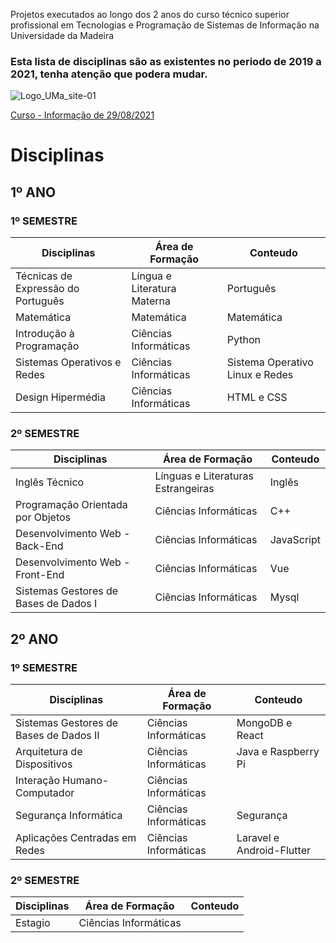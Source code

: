 Projetos executados ao longo dos 2 anos do curso técnico superior profissional em Tecnologias e Programação de Sistemas de Informação na Universidade da Madeira
### Esta lista de disciplinas são as existentes no periodo de 2019 a 2021, tenha atenção que podera mudar.

![Logo_UMa_site-01](https://user-images.githubusercontent.com/28226571/131232970-acff498b-98c5-4727-af5b-9024f701359d.png)

[Curso - Informação de 29/08/2021](https://www.uma.pt/ensino/ctesp/ctesp-em-tecnologias-e-programacao-de-sistemas-de-informacao/)

# Disciplinas

## 1º ANO

### 1º SEMESTRE

| Disciplinas                        | Área de Formação            | Conteudo                        |
|------------------------------------|-----------------------------|---------------------------------|
| Técnicas de Expressão do Português | Língua e Literatura Materna | Português                       |
| Matemática                         | Matemática                  | Matemática                      |
| Introdução à Programação           | Ciências Informáticas       | Python                          |
| Sistemas Operativos e Redes        | Ciências Informáticas       | Sistema Operativo Linux e Redes |
| Design Hipermédia                  | Ciências Informáticas       | HTML e CSS                      |


### 2º SEMESTRE

| Disciplinas                           | Área de Formação                   | Conteudo   |
|---------------------------------------|------------------------------------|------------|
| Inglês Técnico                        | Línguas e Literaturas Estrangeiras | Inglês     |
| Programação Orientada por Objetos     | Ciências Informáticas              | C++        |
| Desenvolvimento Web - Back-End        | Ciências Informáticas              | JavaScript |
| Desenvolvimento Web - Front-End       | Ciências Informáticas              | Vue        |
| Sistemas Gestores de Bases de Dados I | Ciências Informáticas              | Mysql      |

## 2º ANO

### 1º SEMESTRE

| Disciplinas                            | Área de Formação      | Conteudo                  |
|----------------------------------------|-----------------------|---------------------------|
| Sistemas Gestores de Bases de Dados II | Ciências Informáticas | MongoDB e React           |
| Arquitetura de Dispositivos            | Ciências Informáticas | Java e Raspberry Pi       |
| Interação Humano-Computador            | Ciências Informáticas |                           |
| Segurança Informática                  | Ciências Informáticas | Segurança                 |
| Aplicações Centradas em Redes          | Ciências Informáticas | Laravel e Android-Flutter |

### 2º SEMESTRE
| Disciplinas | Área de Formação      | Conteudo |
|-------------|-----------------------|----------|
| Estagio     | Ciências Informáticas |          |
